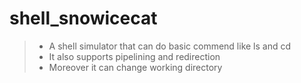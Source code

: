 # shell_snowicecat
> - A shell simulator that can do basic commend like ls and cd
> - It also supports pipelining and redirection
> - Moreover it can change working directory
